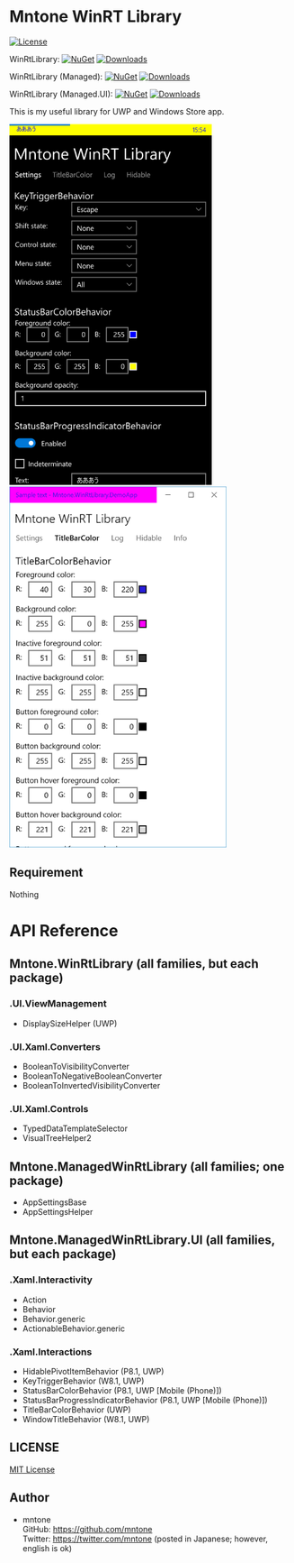 # Mntone WinRT Library

[![License](https://img.shields.io/github/license/mntone/WinRtLibrary.svg?style=flat-square)](https://github.com/mntone/WinRtLibrary/blob/master/LICENSE.txt)

WinRtLibrary:  [![NuGet](https://img.shields.io/nuget/v/Mntone.WinRtLibrary.svg?style=flat-square)](https://www.nuget.org/packages/Mntone.WinRtLibrary/) [![Downloads](https://img.shields.io/nuget/dt/Mntone.WinRtLibrary.svg?style=flat-square)](https://www.nuget.org/packages/Mntone.WinRtLibrary/)

WinRtLibrary (Managed):  [![NuGet](https://img.shields.io/nuget/v/Mntone.ManagedWinRtLibrary.svg?style=flat-square)](https://www.nuget.org/packages/Mntone.ManagedWinRtLibrary/) [![Downloads](https://img.shields.io/nuget/dt/Mntone.ManagedWinRtLibrary.svg?style=flat-square)](https://www.nuget.org/packages/Mntone.ManagedWinRtLibrary/)

WinRtLibrary (Managed.UI):  [![NuGet](https://img.shields.io/nuget/v/Mntone.ManagedWinRtLibrary.UI.svg?style=flat-square)](https://www.nuget.org/packages/Mntone.ManagedWinRtLibrary.UI/) [![Downloads](https://img.shields.io/nuget/dt/Mntone.ManagedWinRtLibrary.UI.svg?style=flat-square)](https://www.nuget.org/packages/Mntone.ManagedWinRtLibrary.UI/)

This is my useful library for UWP and Windows Store app.

<img src="https://github.com/mntone/WinRtLibrary/blob/master/images/Windows10MobileSS.png" alt="Windows 10 Mobile" width="360" height="640"> <img src="https://github.com/mntone/WinRtLibrary/blob/master/images/Windows10DesktopSS.png" alt="Windows 10 Desktop" width="386" height="640">

## Requirement

Nothing


# API Reference

## Mntone.WinRtLibrary (all families, but each package)

### .UI.ViewManagement

- DisplaySizeHelper (UWP)

### .UI.Xaml.Converters

- BooleanToVisibilityConverter
- BooleanToNegativeBooleanConverter
- BooleanToInvertedVisibilityConverter


### .UI.Xaml.Controls

- TypedDataTemplateSelector
- VisualTreeHelper2


## Mntone.ManagedWinRtLibrary (all families; one package)
- AppSettingsBase
- AppSettingsHelper


## Mntone.ManagedWinRtLibrary.UI (all families, but each package)

### .Xaml.Interactivity

- Action
- Behavior
- Behavior.generic
- ActionableBehavior.generic

### .Xaml.Interactions

- HidablePivotItemBehavior (P8.1, UWP)
- KeyTriggerBehavior (W8.1, UWP)
- StatusBarColorBehavior (P8.1, UWP [Mobile (Phone)])
- StatusBarProgressIndicatorBehavior (P8.1, UWP [Mobile (Phone)])
- TitleBarColorBehavior (UWP)
- WindowTitleBehavior (W8.1, UWP)


## LICENSE

[MIT License](https://github.com/mntone/WinRtLibrary/blob/master/LICENSE.txt)


## Author

- mntone<br>
	GitHub: https://github.com/mntone<br>
	Twitter: https://twitter.com/mntone (posted in Japanese; however, english is ok)